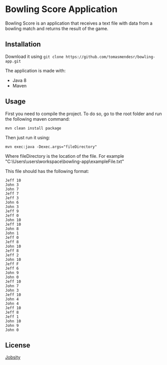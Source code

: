 # Bowling Score Application

Bowling Score is an application that receives a text file with data from a bowling match and returns the result of the game.

## Installation

Download it using ```git clone https://github.com/tomasmendesr/bowling-app.git```

The application is made with:
- Java 8
- Maven

## Usage
First you need to compile the project. To do so, go to the root folder and run the following maven command:

`mvn clean install package`

Then just run it using:

`mvn exec:java -Dexec.args="fileDirectory"`

Where fileDirectory is the location of the file. For example "C:\Users\users\workspace\bowling-app\exampleFile.txt"

This file should has the following format:

```
Jeff 10
John 3
John 7
Jeff 7
Jeff 3
John 6
John 3
Jeff 9
Jeff 0
John 10
Jeff 10
John 8
John 1
Jeff 0
Jeff 8
John 10
Jeff 8
Jeff 2
John 10
Jeff F
Jeff 6
John 9
John 0
Jeff 10
John 7
John 3
Jeff 10
John 4
John 4
Jeff 10
Jeff 8
Jeff 1
John 10
John 9
John 0
```

## License
[Jobsity](https://www.jobsity.com/)
